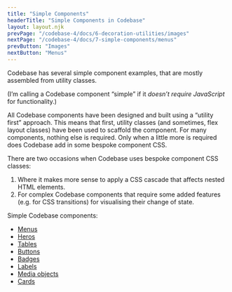 ```yaml
---
title: "Simple Components"
headerTitle: "Simple Components in Codebase"
layout: layout.njk
prevPage: "/codebase-4/docs/6-decoration-utilities/images"
nextPage: "/codebase-4/docs/7-simple-components/menus"
prevButton: "Images"
nextButton: "Menus"
---
```


<p class="t-lg t-thin">Codebase has several simple component examples, that are mostly assembled from utility classes.</p>

(I’m calling a Codebase component “simple” if it _doesn’t require  JavaScript_ for functionality.)

All Codebase components have been designed and built using a “utility first” approach. This means that first, utility classes (and sometimes, flex layout classes) have been used to scaffold the component. For many components, nothing else is required. Only when a little more is required does Codebase add in some bespoke component CSS.

There are two occasions when Codebase uses bespoke component CSS classes:

1. Where it makes more sense to apply a CSS cascade that affects nested HTML elements.
2. For complex Codebase components that require some added features (e.g. for CSS transitions) for visualising their change of state.

Simple Codebase components:

* [Menus](/codebase-4/docs/7-simple-components/menus)
* [Heros](/codebase-4/docs/7-simple-components/heros)
* [Tables](/codebase-4/docs/7-simple-components/tables)
* [Buttons](/codebase-4/docs/7-simple-components/buttons)
* [Badges](/codebase-4/docs/7-simple-components/badges)
* [Labels](/codebase-4/docs/7-simple-components/labels)
* [Media objects](/codebase-4/docs/7-simple-components/media-objects)
* [Cards](/codebase-4/docs/7-simple-components/cards)